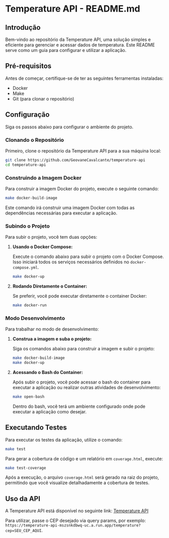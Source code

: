 
# Temperature API - README.md

## Introdução

Bem-vindo ao repositório da Temperature API, uma solução simples e eficiente para gerenciar e acessar dados de temperatura. Este README serve como um guia para configurar e utilizar a aplicação.

## Pré-requisitos

Antes de começar, certifique-se de ter as seguintes ferramentas instaladas:

- Docker
- Make
- Git (para clonar o repositório)

## Configuração

Siga os passos abaixo para configurar o ambiente do projeto.

### Clonando o Repositório

Primeiro, clone o repositório da Temperature API para a sua máquina local:

```bash
git clone https://github.com/GeovaneCavalcante/temperature-api
cd temperature-api
```

### Construindo a Imagem Docker

Para construir a imagem Docker do projeto, execute o seguinte comando:

```bash
make docker-build-image
```

Este comando irá construir uma imagem Docker com todas as dependências necessárias para executar a aplicação.

### Subindo o Projeto

Para subir o projeto, você tem duas opções:

1. **Usando o Docker Compose:**

   Execute o comando abaixo para subir o projeto com o Docker Compose. Isso iniciará todos os serviços necessários definidos no `docker-compose.yml`.

   ```bash
   make docker-up
   ```

2. **Rodando Diretamente o Container:**

   Se preferir, você pode executar diretamente o container Docker:

   ```bash
   make docker-run
   ```

### Modo Desenvolvimento

Para trabalhar no modo de desenvolvimento:

1. **Construa a imagem e suba o projeto:**

   Siga os comandos abaixo para construir a imagem e subir o projeto:

   ```bash
   make docker-build-image
   make docker-up
   ```

2. **Acessando o Bash do Container:**

   Após subir o projeto, você pode acessar o bash do container para executar a aplicação ou realizar outras atividades de desenvolvimento:

   ```bash
   make open-bash
   ```

   Dentro do bash, você terá um ambiente configurado onde pode executar a aplicação como desejar.

## Executando Testes

Para executar os testes da aplicação, utilize o comando:

```bash
make test
```

Para gerar a cobertura de código e um relatório em `coverage.html`, execute:

```bash
make test-coverage
```

Após a execução, o arquivo `coverage.html` será gerado na raiz do projeto, permitindo que você visualize detalhadamente a cobertura de testes.

## Uso da API

A Temperature API está disponível no seguinte link: [Temperature API](https://temperature-api-mszsnkdbwq-uc.a.run.app/temperature?cep=65909001)

Para utilizar, passe o CEP desejado via query params, por exemplo: `https://temperature-api-mszsnkdbwq-uc.a.run.app/temperature?cep=SEU_CEP_AQUI`.
